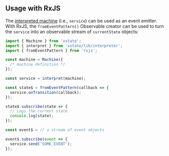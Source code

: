 ## Usage with RxJS

The [interpreted machine](../guides/interpretation) (i.e., `service`) can be used as an event emitter. With RxJS, the `fromEventPattern()` Observable creator can be used to turn the `service` into an observable stream of `currentState` objects:

```js
import { Machine } from 'xstate';
import { interpret } from 'xstate/lib/interpreter';
import { fromEventPattern } from 'rxjs';

const machine = Machine({
  /* machine definition */
});

const service = interpret(machine);

const state$ = fromEventPattern(callback => {
  service.onTransition(callback);
});

state$.subscribe(state => {
  // Logs the current state
  console.log(state);
});

const event$ = // a stream of event objects

event$.subscribe(event => {
  service.send('SOME_EVENT');
});
```


